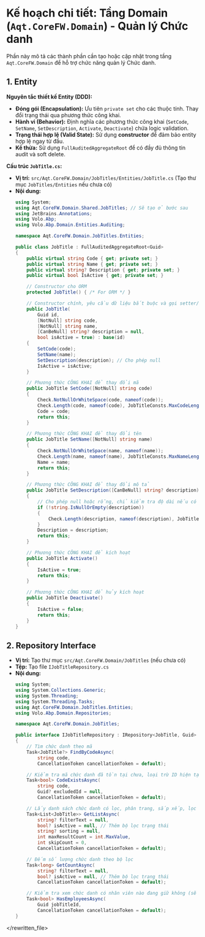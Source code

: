# Kế hoạch chi tiết: Tầng Domain (`Aqt.CoreFW.Domain`) - Quản lý Chức danh

Phần này mô tả các thành phần cần tạo hoặc cập nhật trong tầng `Aqt.CoreFW.Domain` để hỗ trợ chức năng quản lý Chức danh.

## 1. Entity

**Nguyên tắc thiết kế Entity (DDD):**

*   **Đóng gói (Encapsulation):** Ưu tiên `private set` cho các thuộc tính. Thay đổi trạng thái qua phương thức công khai.
*   **Hành vi (Behavior):** Định nghĩa các phương thức công khai (`SetCode`, `SetName`, `SetDescription`, `Activate`, `Deactivate`) chứa logic validation.
*   **Trạng thái hợp lệ (Valid State):** Sử dụng **constructor** để đảm bảo entity hợp lệ ngay từ đầu.
*   **Kế thừa:** Sử dụng `FullAuditedAggregateRoot` để có đầy đủ thông tin audit và soft delete.

**Cấu trúc `JobTitle.cs`:**

- **Vị trí:** `src/Aqt.CoreFW.Domain/JobTitles/Entities/JobTitle.cs` (Tạo thư mục `JobTitles/Entities` nếu chưa có)
- **Nội dung:**
  ```csharp
  using System;
  using Aqt.CoreFW.Domain.Shared.JobTitles; // Sẽ tạo ở bước sau
  using JetBrains.Annotations;
  using Volo.Abp;
  using Volo.Abp.Domain.Entities.Auditing;

  namespace Aqt.CoreFW.Domain.JobTitles.Entities;

  public class JobTitle : FullAuditedAggregateRoot<Guid>
  {
      public virtual string Code { get; private set; }
      public virtual string Name { get; private set; }
      public virtual string? Description { get; private set; }
      public virtual bool IsActive { get; private set; }

      // Constructor cho ORM
      protected JobTitle() { /* For ORM */ }

      // Constructor chính, yêu cầu dữ liệu bắt buộc và gọi setter/initializer
      public JobTitle(
          Guid id,
          [NotNull] string code,
          [NotNull] string name,
          [CanBeNull] string? description = null,
          bool isActive = true) : base(id)
      {
          SetCode(code);
          SetName(name);
          SetDescription(description); // Cho phép null
          IsActive = isActive;
      }

      // Phương thức CÔNG KHAI để thay đổi mã
      public JobTitle SetCode([NotNull] string code)
      {
          Check.NotNullOrWhiteSpace(code, nameof(code));
          Check.Length(code, nameof(code), JobTitleConsts.MaxCodeLength);
          Code = code;
          return this;
      }

      // Phương thức CÔNG KHAI để thay đổi tên
      public JobTitle SetName([NotNull] string name)
      {
          Check.NotNullOrWhiteSpace(name, nameof(name));
          Check.Length(name, nameof(name), JobTitleConsts.MaxNameLength);
          Name = name;
          return this;
      }

      // Phương thức CÔNG KHAI để thay đổi mô tả
      public JobTitle SetDescription([CanBeNull] string? description)
      {
          // Cho phép null hoặc rỗng, chỉ kiểm tra độ dài nếu có giá trị
          if (!string.IsNullOrEmpty(description))
          {
              Check.Length(description, nameof(description), JobTitleConsts.MaxDescriptionLength);
          }
          Description = description;
          return this;
      }

      // Phương thức CÔNG KHAI để kích hoạt
      public JobTitle Activate()
      {
          IsActive = true;
          return this;
      }

      // Phương thức CÔNG KHAI để hủy kích hoạt
      public JobTitle Deactivate()
      {
          IsActive = false;
          return this;
      }
  }
  ```

## 2. Repository Interface

- **Vị trí:** Tạo thư mục `src/Aqt.CoreFW.Domain/JobTitles` (nếu chưa có)
- **Tệp:** Tạo file `IJobTitleRepository.cs`
- **Nội dung:**
  ```csharp
  using System;
  using System.Collections.Generic;
  using System.Threading;
  using System.Threading.Tasks;
  using Aqt.CoreFW.Domain.JobTitles.Entities;
  using Volo.Abp.Domain.Repositories;

  namespace Aqt.CoreFW.Domain.JobTitles;

  public interface IJobTitleRepository : IRepository<JobTitle, Guid>
  {
      // Tìm chức danh theo mã
      Task<JobTitle?> FindByCodeAsync(
          string code,
          CancellationToken cancellationToken = default);

      // Kiểm tra mã chức danh đã tồn tại chưa, loại trừ ID hiện tại (khi cập nhật)
      Task<bool> CodeExistsAsync(
          string code,
          Guid? excludedId = null,
          CancellationToken cancellationToken = default);

      // Lấy danh sách chức danh có lọc, phân trang, sắp xếp, lọc theo trạng thái
      Task<List<JobTitle>> GetListAsync(
          string? filterText = null,
          bool? isActive = null, // Thêm bộ lọc trạng thái
          string? sorting = null,
          int maxResultCount = int.MaxValue,
          int skipCount = 0,
          CancellationToken cancellationToken = default);

      // Đếm số lượng chức danh theo bộ lọc
      Task<long> GetCountAsync(
          string? filterText = null,
          bool? isActive = null, // Thêm bộ lọc trạng thái
          CancellationToken cancellationToken = default);

      // Kiểm tra xem chức danh có nhân viên nào đang giữ không (sẽ bổ sung sau)
      Task<bool> HasEmployeesAsync(
          Guid jobTitleId,
          CancellationToken cancellationToken = default);
  }
  ```

</rewritten_file> 